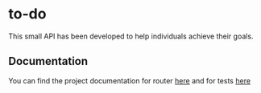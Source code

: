 # to-do
This small API has been developed to help individuals achieve their goals.

## Documentation

You can find the project documentation for router [here](https://NorteTryeno.github.io/to-do/docs/router.html) and for tests [here](https://NorteTryeno.github.io/to-do/docs/test_main.html) 
